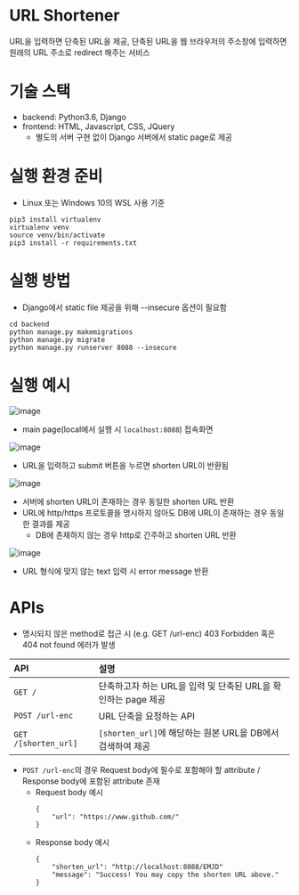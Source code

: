 # URL Shortener
URL을 입력하면 단축된 URL을 제공, 단축된 URL을 웹 브라우저의 주소창에 입력하면 원래의 URL 주소로 redirect 해주는 서비스

# 기술 스택
- backend: Python3.6, Django
- frontend: HTML, Javascript, CSS, JQuery
    - 별도의 서버 구현 없이 Django 서버에서 static page로 제공

# 실행 환경 준비
* Linux 또는 Windows 10의 WSL 사용 기준
```
pip3 install virtualenv
virtualenv venv
source venv/bin/activate
pip3 install -r requirements.txt
```

# 실행 방법
* Django에서 static file 제공을 위해 --insecure 옵션이 필요함
```
cd backend
python manage.py makemigrations
python manage.py migrate
python manage.py runserver 8088 --insecure
```

# 실행 예시
![image](https://user-images.githubusercontent.com/54832818/140405733-c6dde13a-d4a4-4035-aa93-8441273f8df4.png)
* main page(local에서 실행 시 `localhost:8088`) 접속화면

![image](https://user-images.githubusercontent.com/54832818/140405954-458f4ead-9543-4a2f-929c-2c365f4a175c.png)
* URL을 입력하고 submit 버튼을 누르면 shorten URL이 반환됨

![image](https://user-images.githubusercontent.com/54832818/140406138-e6500e3a-bb27-4a00-a041-d727d2abd4b1.png)
* 서버에 shorten URL이 존재하는 경우 동일한 shorten URL 반환
* URL에 http/https 프로토콜을 명시하지 않아도 DB에 URL이 존재하는 경우 동일한 결과를 제공
    * DB에 존재하지 않는 경우 http로 간주하고 shorten URL 반환

![image](https://user-images.githubusercontent.com/54832818/140406593-11959d58-22db-4307-911c-cacde3590d50.png)
* URL 형식에 맞지 않는 text 입력 시 error message 반환

# APIs
- 명시되지 않은 method로 접근 시 (e.g. GET /url-enc) 403 Forbidden 혹은 404 not found 에러가 발생

|API|설명|
|:---|:----|
| `GET /`|단축하고자 하는 URL을 입력 및 단축된 URL을 확인하는 page 제공|
| `POST /url-enc` | URL 단축을 요청하는 API |
| `GET /[shorten_url]` | `[shorten_url]`에 해당하는 원본 URL을 DB에서 검색하여 제공|

- `POST /url-enc`의 경우 Request body에 필수로 포함해야 할 attribute / Response body에 포함된 attribute 존재
    - Request body 예시
        ```
        {
            "url": "https://www.github.com/"
        }
        ```
    - Response body 예시
        ```
        {
            "shorten_url": "http://localhost:8088/EMJD"
            "message": "Success! You may copy the shorten URL above."
        }
        ```

